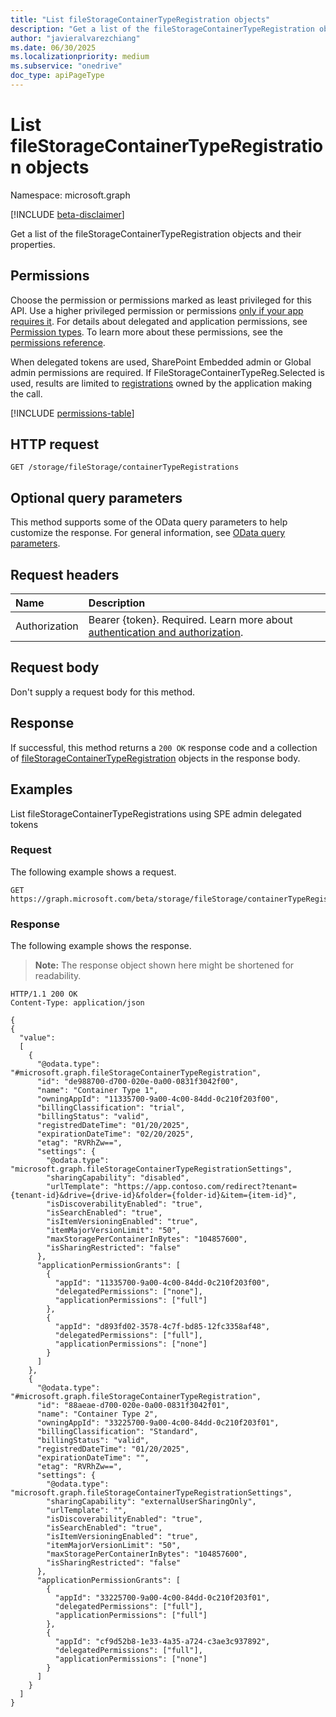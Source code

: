 ```yaml
---
title: "List fileStorageContainerTypeRegistration objects"
description: "Get a list of the fileStorageContainerTypeRegistration objects and their properties."
author: "javieralvarezchiang"
ms.date: 06/30/2025
ms.localizationpriority: medium
ms.subservice: "onedrive"
doc_type: apiPageType
---
```


# List fileStorageContainerTypeRegistration objects

Namespace: microsoft.graph

[!INCLUDE [beta-disclaimer](../../includes/beta-disclaimer.md)]

Get a list of the fileStorageContainerTypeRegistration objects and their properties.

## Permissions

Choose the permission or permissions marked as least privileged for this API. Use a higher privileged permission or permissions [only if your app requires it](/graph/permissions-overview#best-practices-for-using-microsoft-graph-permissions). For details about delegated and application permissions, see [Permission types](/graph/permissions-overview#permission-types). To learn more about these permissions, see the [permissions reference](/graph/permissions-reference).

When delegated tokens are used, SharePoint Embedded admin or Global admin permissions are required.
If FileStorageContainerTypeReg.Selected is used, results are limited to [registrations](../resources/fileStorageContainerTypeRegistration.md) owned by the application 
making the call.
<!-- {
  "blockType": "permissions",
  "name": "filestorage-list-containertyperegistrations-permissions"
}
-->
[!INCLUDE [permissions-table](../includes/permissions/filestorage-list-containertyperegistrations-permissions.md)]

## HTTP request

<!-- {
  "blockType": "ignored"
}
-->
``` http
GET /storage/fileStorage/containerTypeRegistrations
```

## Optional query parameters

This method supports some of the OData query parameters to help customize the response. For general information, see [OData query parameters](/graph/query-parameters).

## Request headers

|Name|Description|
|:---|:---|
|Authorization|Bearer {token}. Required. Learn more about [authentication and authorization](/graph/auth/auth-concepts).|

## Request body

Don't supply a request body for this method.

## Response

If successful, this method returns a `200 OK` response code and a collection of [fileStorageContainerTypeRegistration](../resources/filestoragecontainertyperegistration.md) objects in the response body.

## Examples

List fileStorageContainerTypeRegistrations using SPE admin delegated tokens
### Request

The following example shows a request.
<!-- {
  "blockType": "request",
  "name": "list_filestoragecontainertyperegistration"
}
-->
``` http
GET https://graph.microsoft.com/beta/storage/fileStorage/containerTypeRegistrations
```


### Response

The following example shows the response.
>**Note:** The response object shown here might be shortened for readability.
<!-- {
  "blockType": "response",
  "truncated": true,
  "@odata.type": "microsoft.graph.fileStorageContainerTypeRegistration"
}
-->
``` http
HTTP/1.1 200 OK
Content-Type: application/json

{
{
  "value": 
  [
    {
      "@odata.type": "#microsoft.graph.fileStorageContainerTypeRegistration",
      "id": "de988700-d700-020e-0a00-0831f3042f00",
      "name": "Container Type 1",
      "owningAppId": "11335700-9a00-4c00-84dd-0c210f203f00",
      "billingClassification": "trial",
      "billingStatus": "valid",
      "registredDateTime": "01/20/2025",
      "expirationDateTime": "02/20/2025",
      "etag": "RVRhZw==",
      "settings": {
        "@odata.type": "microsoft.graph.fileStorageContainerTypeRegistrationSettings",
        "sharingCapability": "disabled",
        "urlTemplate": "https://app.contoso.com/redirect?tenant={tenant-id}&drive={drive-id}&folder={folder-id}&item={item-id}",
        "isDiscoverabilityEnabled": "true",
        "isSearchEnabled": "true",
        "isItemVersioningEnabled": "true",
        "itemMajorVersionLimit": "50",
        "maxStoragePerContainerInBytes": "104857600",
        "isSharingRestricted": "false"
      },
      "applicationPermissionGrants": [
        {
          "appId": "11335700-9a00-4c00-84dd-0c210f203f00",
          "delegatedPermissions": ["none"],
          "applicationPermissions": ["full"]
        },
        {
          "appId": "d893fd02-3578-4c7f-bd85-12fc3358af48",
          "delegatedPermissions": ["full"],
          "applicationPermissions": ["none"]
        }
      ]
    },
    {
      "@odata.type": "#microsoft.graph.fileStorageContainerTypeRegistration",
      "id": "88aeae-d700-020e-0a00-0831f3042f01",
      "name": "Container Type 2",
      "owningAppId": "33225700-9a00-4c00-84dd-0c210f203f01",
      "billingClassification": "Standard",
      "billingStatus": "valid",
      "registredDateTime": "01/20/2025",
      "expirationDateTime": "",
      "etag": "RVRhZw==",
      "settings": {
        "@odata.type": "microsoft.graph.fileStorageContainerTypeRegistrationSettings",
        "sharingCapability": "externalUserSharingOnly",
        "urlTemplate": "",
        "isDiscoverabilityEnabled": "true",
        "isSearchEnabled": "true",
        "isItemVersioningEnabled": "true",
        "itemMajorVersionLimit": "50",
        "maxStoragePerContainerInBytes": "104857600",
        "isSharingRestricted": "false"
      },
      "applicationPermissionGrants": [
        {
          "appId": "33225700-9a00-4c00-84dd-0c210f203f01",
          "delegatedPermissions": ["full"],
          "applicationPermissions": ["full"]
        },
        {
          "appId": "cf9d52b8-1e33-4a35-a724-c3ae3c937892",
          "delegatedPermissions": ["full"],
          "applicationPermissions": ["none"]
        }
      ]
    }
  ]
}
```

